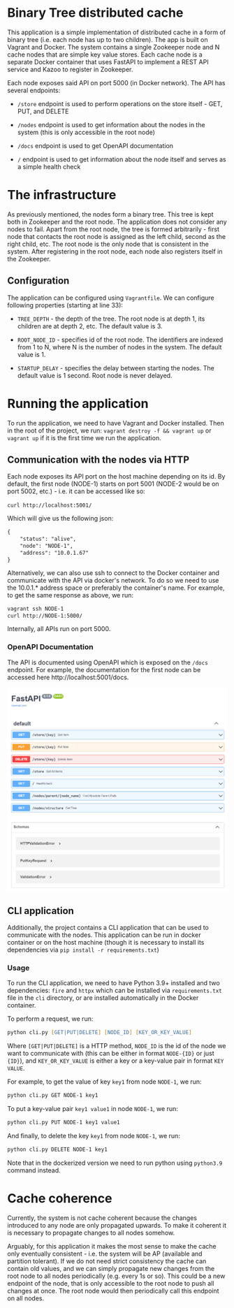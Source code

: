 # Binary Tree distributed cache

This application is a simple implementation of distributed cache in a form of binary tree (i.e. each node has up to two children).
The app is built on Vagrant and Docker. The system contains a single Zookeeper node and N cache nodes that are simple key value
stores. Each cache node is a separate Docker container that uses FastAPI to implement a REST API service and Kazoo to register in Zookeeper.

Each node exposes said API on port 5000 (in Docker network). The API has several
endpoints:

- `/store` endpoint is used to perform operations on the store itself - GET, PUT, and DELETE

- `/nodes` endpoint is used to get information about the nodes in the system (this is only accessible in the root node)

- `/docs` endpoint is used to get OpenAPI documentation

- `/` endpoint is used to get information about the node itself and serves as a simple health check

# The infrastructure

As previously mentioned, the nodes form a binary tree. This
tree is kept both in Zookeeper and the root node. The application does not consider any nodes to fail. Apart from
the root node, the tree is formed arbitrarily - first node
that contacts the root node is assigned as the left child,
second as the right child, etc. The root node is the only node
that is consistent in the system. After registering in the root node, each node also registers itself in the Zookeeper.

## Configuration

The application can be configured using `Vagrantfile`. We can configure following properties (starting at line 33):

- `TREE_DEPTH` - the depth of the tree. The root node is at depth 1, its children are at depth 2, etc. The default value is 3.

- `ROOT_NODE_ID` - specifies id of the root node. The identifiers are indexed from 1 to N, where N is the number of nodes in the system. The default value is 1.

- `STARTUP_DELAY` - specifies the delay between starting the nodes. The default value is 1 second. Root node is never delayed.

# Running the application

To run the application, we need to have Vagrant and Docker installed. Then in the root of the project, we run:
`vagrant destroy -f && vagrant up` or `vagrant up` if it is the first time we run the application.

## Communication with the nodes via HTTP

Each node exposes its API port on the host machine depending on
its id. By default, the first node (NODE-1) starts on port 5001 (NODE-2 would be on port 5002, etc.) - i.e. it can be accessed like so:

`curl http://localhost:5001/`

Which will give us the following json:
```
{
    "status": "alive",
    "node": "NODE-1",
    "address": "10.0.1.67"
}
```

Alternatively, we can also use ssh to connect to the Docker container and
communicate with the API via docker's network. To do so we need
to use the 10.0.1.* address space or preferably the container's name. For example, to get the same response as above, we run:

```
vagrant ssh NODE-1
curl http://NODE-1:5000/
```

Internally, all APIs run on port 5000.

### OpenAPI Documentation

The API is documented using OpenAPI which is exposed on the
`/docs` endpoint. For example, the documentation for the first node can be accessed here http://localhost:5001/docs.

![](openapi.png)


## CLI application

Additionally, the project contains a CLI application that can be 
used to communicate with the nodes. This application can be run
in docker container or on the host machine (though it is necessary to install its dependencies via `pip install -r requirements.txt`)

### Usage

To run the CLI application, we need to have Python 3.9+ installed and two dependencies: `fire` and `httpx` which can
be installed via `requirements.txt` file in the `cli` directory, or are installed automatically in the Docker container.

To perform a request, we run:

```zsh
python cli.py [GET|PUT|DELETE] [NODE_ID] [KEY_OR_KEY_VALUE]
```

Where `[GET|PUT|DELETE]` is a HTTP method, `NODE_ID` is the id of the node we want to communicate with (this can be either in format `NODE-{ID}` or just `{ID}`), and `KEY_OR_KEY_VALUE` is either a key or a key-value pair in format `KEY VALUE`.

For example, to get the value of key `key1` from node `NODE-1`, we run:

```zsh
python cli.py GET NODE-1 key1
```

To put a key-value pair `key1 value1` in node `NODE-1`, we run:

```zsh
python cli.py PUT NODE-1 key1 value1
```

And finally, to delete the key `key1` from node `NODE-1`, we run:

```zsh
python cli.py DELETE NODE-1 key1
```

Note that in the dockerized version we need to run python using `python3.9` command instead.

# Cache coherence

Currently, the system is not cache coherent because the changes introduced to any node are
only propagated upwards. To make it coherent it is necessary to propagate changes to all nodes
somehow. 

Arguably, for this application it makes the most sense to make the cache only eventually consistent - i.e. the system will be AP (available and partition tolerant). If we do not need strict consistency the cache can contain old values, and we can simply propagate new
changes from the root node to all nodes periodically (e.g. every 1s or so). This could be a new endpoint of the node, that is only accessible to the root node to push all changes at once. The root node would
then periodically call this endpoint on all nodes.

